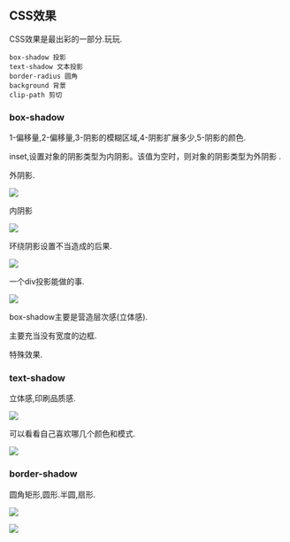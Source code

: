 ## CSS效果

CSS效果是最出彩的一部分.玩玩.
```
box-shadow 投影
text-shadow 文本投影
border-radius 圆角
background 背景
clip-path 剪切
```

### box-shadow
1-偏移量,2-偏移量,3-阴影的模糊区域,4-阴影扩展多少,5-阴影的颜色.

inset,设置对象的阴影类型为内阴影。该值为空时，则对象的阴影类型为外阴影 .

外阴影.

![](https://upload-images.jianshu.io/upload_images/7505161-dc5090a357a1fbcc.png?imageMogr2/auto-orient/strip%7CimageView2/2/w/1240)

内阴影

![](https://upload-images.jianshu.io/upload_images/7505161-b1d731b1f7b470b0.png?imageMogr2/auto-orient/strip%7CimageView2/2/w/1240)

环绕阴影设置不当造成的后果.

![](https://upload-images.jianshu.io/upload_images/7505161-4491051c9302421e.png?imageMogr2/auto-orient/strip%7CimageView2/2/w/1240)

一个div投影能做的事.

![](https://upload-images.jianshu.io/upload_images/7505161-ac607eabbd3eb1a9.png?imageMogr2/auto-orient/strip%7CimageView2/2/w/1240)

box-shadow主要是营造层次感(立体感).

主要充当没有宽度的边框.

特殊效果.


### text-shadow
立体感,印刷品质感.

![](https://upload-images.jianshu.io/upload_images/7505161-504ccc1e8419c086.png?imageMogr2/auto-orient/strip%7CimageView2/2/w/1240)

可以看看自己喜欢哪几个颜色和模式.

![](https://upload-images.jianshu.io/upload_images/7505161-c741d3c88e08e36f.png?imageMogr2/auto-orient/strip%7CimageView2/2/w/1240)

### border-shadow

圆角矩形,圆形.半圆,扇形.

![](https://upload-images.jianshu.io/upload_images/7505161-3f133c6c4f4e176c.png?imageMogr2/auto-orient/strip%7CimageView2/2/w/1240)
 
 ![](https://upload-images.jianshu.io/upload_images/7505161-fe97d9dacde7653b.png?imageMogr2/auto-orient/strip%7CimageView2/2/w/1240)
